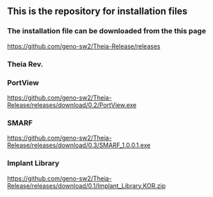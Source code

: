 ## This is the repository for installation files

### The installation file can be downloaded from the this page
https://github.com/geno-sw2/Theia-Release/releases

### Theia Rev.


### PortView
https://github.com/geno-sw2/Theia-Release/releases/download/0.2/PortView.exe

### SMARF
https://github.com/geno-sw2/Theia-Release/releases/download/0.3/SMARF_1.0.0.1.exe

### Implant Library
https://github.com/geno-sw2/Theia-Release/releases/download/0.1/Implant_Library.KOR.zip




